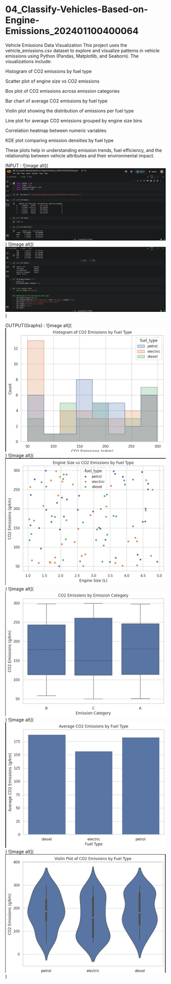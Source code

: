 # 04_Classify-Vehicles-Based-on-Engine-Emissions_202401100400064

Vehicle Emissions Data Visualization
This project uses the vehicle_emissions.csv dataset to explore and visualize patterns in vehicle emissions using Python (Pandas, Matplotlib, and Seaborn). The visualizations include:

Histogram of CO2 emissions by fuel type

Scatter plot of engine size vs CO2 emissions

Box plot of CO2 emissions across emission categories

Bar chart of average CO2 emissions by fuel type

Violin plot showing the distribution of emissions per fuel type

Line plot for average CO2 emissions grouped by engine size bins

Correlation heatmap between numeric variables

KDE plot comparing emission densities by fuel type

These plots help in understanding emission trends, fuel efficiency, and the relationship between vehicle attributes and their environmental impact.

INPUT :
![image alt](![image alt](https://github.com/Ayush824216/04_Classify-Vehicles-Based-on-Engine-Emissions_202401100400064/blob/a056936ab26ff736f26ac5c4e0d1d20d3d0b58f7/Input_1.jpg))
![image alt](![image alt](https://github.com/Ayush824216/04_Classify-Vehicles-Based-on-Engine-Emissions_202401100400064/blob/2ee37ac24ca9669f6881e9a23ce2e20037a22934/Input_2.jpg))

OUTPUT(Graphs) : 
![image alt](![image alt](https://github.com/Ayush824216/04_Classify-Vehicles-Based-on-Engine-Emissions_202401100400064/blob/2ee37ac24ca9669f6881e9a23ce2e20037a22934/Graph_1.jpg))
![image alt](![image alt](https://github.com/Ayush824216/04_Classify-Vehicles-Based-on-Engine-Emissions_202401100400064/blob/2ee37ac24ca9669f6881e9a23ce2e20037a22934/Graph_2.jpg))
![image alt](![image alt](https://github.com/Ayush824216/04_Classify-Vehicles-Based-on-Engine-Emissions_202401100400064/blob/2ee37ac24ca9669f6881e9a23ce2e20037a22934/Graph_3.jpg))
![image alt](![image alt](https://github.com/Ayush824216/04_Classify-Vehicles-Based-on-Engine-Emissions_202401100400064/blob/2ee37ac24ca9669f6881e9a23ce2e20037a22934/Graph_4.jpg))
![image alt](![image alt](https://github.com/Ayush824216/04_Classify-Vehicles-Based-on-Engine-Emissions_202401100400064/blob/2ee37ac24ca9669f6881e9a23ce2e20037a22934/Graph_5.jpg))












